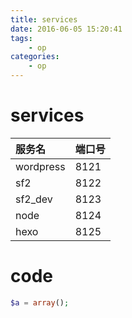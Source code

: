 ```yaml
---
title: services
date: 2016-06-05 15:20:41
tags:
    - op
categories:
    - op
---
```


# services

| 服务名 | 端口号 |
| :- | :- |
| wordpress | 8121 |
| sf2 | 8122 |
| sf2_dev | 8123 |
| node | 8124 |
| hexo | 8125 |


# code

```php
$a = array();

```
